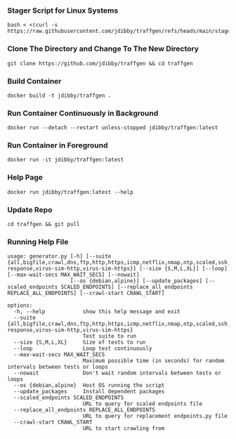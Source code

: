 ### Stager Script for Linux Systems ###
```
bash < <(curl -s https://raw.githubusercontent.com/jdibby/traffgen/refs/heads/main/stager.sh)
```

### Clone The Directory and Change To The New Directory ###
```
git clone https://github.com/jdibby/traffgen && cd traffgen
```

### Build Container ###
```
docker build -t jdibby/traffgen .
```

### Run Container Continuously in Background ###
```
docker run --detach --restart unless-stopped jdibby/traffgen:latest
```

### Run Container in Foreground ###
```
docker run -it jdibby/traffgen:latest
```

### Help Page ###
```
docker run jdibby/traffgen:latest --help
```

### Update Repo ###
```
cd traffgen && git pull
```

### Running Help File ###
```
usage: generator.py [-h] [--suite {all,bigfile,crawl,dns,ftp,http,https,icmp,netflix,nmap,ntp,scaled,ssh,url-response,virus-sim-http,virus-sim-https}] [--size {S,M,L,XL}] [--loop] [--max-wait-secs MAX_WAIT_SECS] [--nowait]
                    [--os {debian,alpine}] [--update_packages] [--scaled_endpoints SCALED_ENDPOINTS] [--replace_all_endpoints REPLACE_ALL_ENDPOINTS] [--crawl-start CRAWL_START]

options:
  -h, --help            show this help message and exit
  --suite {all,bigfile,crawl,dns,ftp,http,https,icmp,netflix,nmap,ntp,scaled,ssh,url-response,virus-sim-http,virus-sim-https}
                        Test suite to run
  --size {S,M,L,XL}     Size of tests to run
  --loop                Loop test continuously
  --max-wait-secs MAX_WAIT_SECS
                        Maximum possible time (in seconds) for random intervals between tests or loops
  --nowait              Don't wait random intervals between tests or loops
  --os {debian,alpine}  Host OS running the script
  --update_packages     Install dependent packages
  --scaled_endpoints SCALED_ENDPOINTS
                        URL to query for scaled endpoints file
  --replace_all_endpoints REPLACE_ALL_ENDPOINTS
                        URL to query for replacement endpoints.py file
  --crawl-start CRAWL_START
                        URL to start crawling from
```
